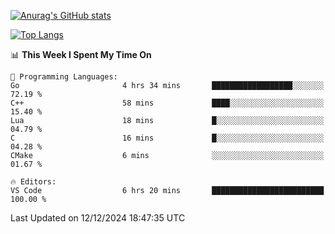[![Anurag's GitHub stats](https://github-readme-stats.vercel.app/api?username=wugouzi&count_private=true)](https://github.com/anuraghazra/github-readme-stats)

[![Top Langs](https://github-readme-stats.vercel.app/api/top-langs/?username=wugouzi&layout=compact&count_private=true&hide=html)](https://github.com/anuraghazra/github-readme-stats)

<!--START_SECTION:waka-->
📊 **This Week I Spent My Time On** 

```text
💬 Programming Languages: 
Go                       4 hrs 34 mins       ██████████████████░░░░░░░   72.19 % 
C++                      58 mins             ████░░░░░░░░░░░░░░░░░░░░░   15.40 % 
Lua                      18 mins             █░░░░░░░░░░░░░░░░░░░░░░░░   04.79 % 
C                        16 mins             █░░░░░░░░░░░░░░░░░░░░░░░░   04.28 % 
CMake                    6 mins              ░░░░░░░░░░░░░░░░░░░░░░░░░   01.67 % 

🔥 Editors: 
VS Code                  6 hrs 20 mins       █████████████████████████   100.00 % 
```


 Last Updated on 12/12/2024 18:47:35 UTC
<!--END_SECTION:waka-->

<!--
**wugouzi/wugouzi** is a ✨ _special_ ✨ repository because its `README.md` (this file) appears on your GitHub profile.

Here are some ideas to get you started:

- 🔭 I’m currently working on ...
- 🌱 I’m currently learning ...
- 👯 I’m looking to collaborate on ...
- 🤔 I’m looking for help with ...
- 💬 Ask me about ...
- 📫 How to reach me: ...
- 😄 Pronouns: ...
- ⚡ Fun fact: ...
-->
